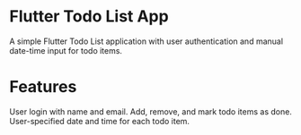 # Flutter Todo List App
A simple Flutter Todo List application with user authentication and manual date-time input for todo items.

# Features
User login with name and email.
Add, remove, and mark todo items as done.
User-specified date and time for each todo item.

